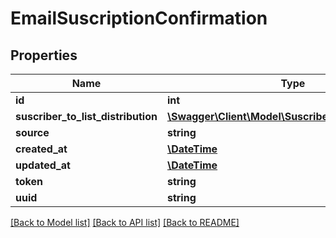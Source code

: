 # EmailSuscriptionConfirmation

## Properties
Name | Type | Description | Notes
------------ | ------------- | ------------- | -------------
**id** | **int** |  | [optional] 
**suscriber_to_list_distribution** | [**\Swagger\Client\Model\SuscriberToListDistribution**](SuscriberToListDistribution.md) |  | [optional] 
**source** | **string** |  | [optional] 
**created_at** | [**\DateTime**](\DateTime.md) |  | [optional] 
**updated_at** | [**\DateTime**](\DateTime.md) |  | [optional] 
**token** | **string** |  | [optional] 
**uuid** | **string** |  | [optional] 

[[Back to Model list]](../../README.md#documentation-for-models) [[Back to API list]](../../README.md#documentation-for-api-endpoints) [[Back to README]](../../README.md)

